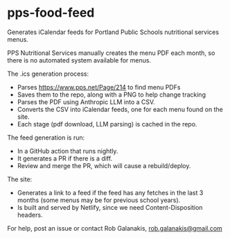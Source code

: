 pps-food-feed
==

Generates iCalendar feeds for Portland Public Schools nutritional services menus.

PPS Nutritional Services manually creates the menu PDF each month,
so there is no automated system available for menus.

The .ics generation process:

- Parses https://www.pps.net/Page/214 to find menu PDFs
- Saves them to the repo, along with a PNG to help change tracking
- Parses the PDF using Anthropic LLM into a CSV.
- Converts the CSV into iCalendar feeds, one for each menu found on the site.
- Each stage (pdf download, LLM parsing) is cached in the repo.

The feed generation is run:

- In a GitHub action that runs nightly.
- It generates a PR if there is a diff.
- Review and merge the PR, which will cause a rebuild/deploy.

The site:

- Generates a link to a feed if the feed has any fetches in the last 3 months 
  (some menus may be for previous school years).
- Is built and served by Netlify, since we need Content-Disposition headers.

For help, post an issue or contact Rob Galanakis, rob.galanakis@gmail.com
